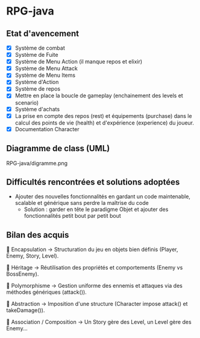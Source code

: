 # RPG-java

## Etat d'avencement

- [x] Système de combat
- [x] Système de Fuite
- [x] Système de Menu Action (il manque repos et elixir)
- [x] Système de Menu Attack
- [x] Système de Menu Items
- [x] Système d'Action
- [x] Système de repos
- [x] Mettre en place la boucle de gameplay (enchainement des levels et scenario)
- [x] Système d'achats
- [x] La prise en compte des repos (rest) et équipements (purchase) dans le calcul des points de vie (health) et d'expérience (experience) du joueur.
- [x] Documentation Character

## Diagramme de class (UML)

RPG-java/digramme.png

## Difficultés rencontrées et solutions adoptées

- Ajouter des nouvelles fonctionnalités en gardant un code maintenable, scalable et générique sans perdre la maîtrise du code
  - Solution : garder en tête le paradigme Objet et ajouter des fonctionnalités petit bout par petit bout

## Bilan des acquis

🔹 Encapsulation → Structuration du jeu en objets bien définis (Player, Enemy, Story, Level).

🔹 Héritage → Réutilisation des propriétés et comportements (Enemy vs BossEnemy).
   
🔹 Polymorphisme → Gestion uniforme des ennemis et attaques via des méthodes génériques (attack()).
 
🔹 Abstraction → Imposition d'une structure (Character impose attack() et takeDamage()).
 
🔹 Association / Composition → Un Story gère des Level, un Level gère des Enemy...

